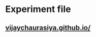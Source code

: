 
  <h1>Experiment file</h1>
  <p><a href="https://vijaychaurasiya.github.io/exp3/"><h2>vijaychaurasiya.github.io/</h2></a></p>
  </div>
